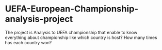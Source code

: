 # UEFA-European-Championship-analysis-project
The project is Analysis to UEFA championship that enable to know
everything about championship like which country is host? How many times has each country won?
